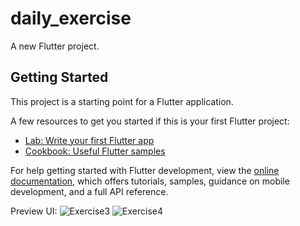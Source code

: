 # daily_exercise

A new Flutter project.

## Getting Started

This project is a starting point for a Flutter application.

A few resources to get you started if this is your first Flutter project:

- [Lab: Write your first Flutter app](https://docs.flutter.dev/get-started/codelab)
- [Cookbook: Useful Flutter samples](https://docs.flutter.dev/cookbook)

For help getting started with Flutter development, view the
[online documentation](https://docs.flutter.dev/), which offers tutorials,
samples, guidance on mobile development, and a full API reference.

Preview UI:
![Exercise3](https://github.com/23Coffee/Flutter_Project/assets/122808660/dd4e773f-5dd6-4ef8-80e3-a0f1b734a89e)
![Exercise4](https://github.com/23Coffee/Flutter_Project/assets/122808660/b6815b11-a53e-4637-8ce2-f188b47c2f92)
